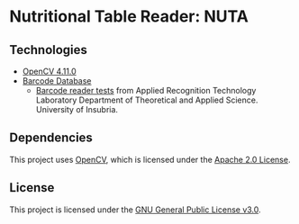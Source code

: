 # Nutritional Table Reader: NUTA

## Technologies

- [OpenCV 4.11.0](https://github.com/opencv/opencv)
- [Barcode Database](https://upcdatabase.org/api)
    - [Barcode reader tests](https://artelab.dista.uninsubria.it/downloads/datasets/barcode/medium_barcode_1d/medium_barcode_1d.html) from Applied Recognition Technology Laboratory Department of Theoretical and Applied Science. University of Insubria.

## Dependencies

This project uses [OpenCV](https://opencv.org/), which is licensed under the [Apache 2.0 License](https://www.apache.org/licenses/LICENSE-2.0).

## License

This project is licensed under the [GNU General Public License v3.0](LICENSE).
